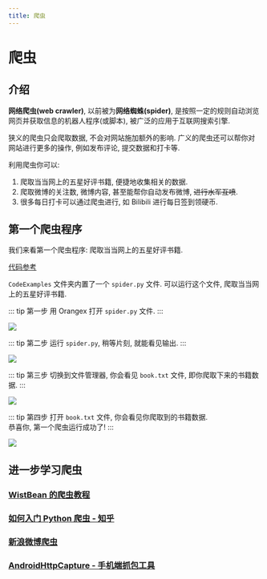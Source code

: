 ```yaml
---
title: 爬虫
---
```


# 爬虫

## 介绍

**网络爬虫(web crawler)**, 以前被为**网络蜘蛛(spider)**, 是按照一定的规则自动浏览网页并获取信息的机器人程序(或脚本), 被广泛的应用于互联网搜索引擎.

狭义的爬虫只会爬取数据, 不会对网站施加额外的影响. 广义的爬虫还可以帮你对网站进行更多的操作, 例如发布评论, 提交数据和打卡等.

利用爬虫你可以:

1. 爬取当当网上的五星好评书籍, 便捷地收集相关的数据.
2. 爬取微博的关注数, 微博内容, 甚至能帮你自动发布微博, <del>进行水军互喷</del>.
3. 很多每日打卡可以通过爬虫进行, 如 Bilibili 进行每日签到领硬币.


## 第一个爬虫程序

我们来看第一个爬虫程序: 爬取当当网上的五星好评书籍.

[代码参考](https://mp.weixin.qq.com/s/ET9HP2n3905PxBy4ZLmZNw)

`CodeExamples` 文件夹内置了一个 `spider.py` 文件. 可以运行这个文件, 爬取当当网上的五星好评书籍.


::: tip 第一步
用 Orangex 打开 `spider.py` 文件.
:::

![](https://p.pstatp.com/origin/fe900003bf6498381b38)


::: tip 第二步
运行 `spider.py`, 稍等片刻, 就能看见输出.
:::

![](https://p.pstatp.com/origin/137d40002d403b4a32bdb)


::: tip 第三步
切换到文件管理器, 你会看见 `book.txt` 文件, 即你爬取下来的书籍数据.
:::

![](https://p.pstatp.com/origin/1386200027080e5dbda67)


::: tip 第四步
打开 `book.txt` 文件, 你会看见你爬取到的书籍数据.  
恭喜你, 第一个爬虫运行成功了!
:::

![](https://p.pstatp.com/origin/139100000408937e97fdc)


## 进一步学习爬虫

### [WistBean 的爬虫教程](https://github.com/wistbean/learn_python3_spider)

### [如何入门 Python 爬虫 - 知乎](https://www.zhihu.com/question/20899988)

### [新浪微博爬虫](https://github.com/dataabc/weibo-crawler)

### [AndroidHttpCapture - 手机端抓包工具](https://github.com/JZ-Darkal/AndroidHttpCapture)